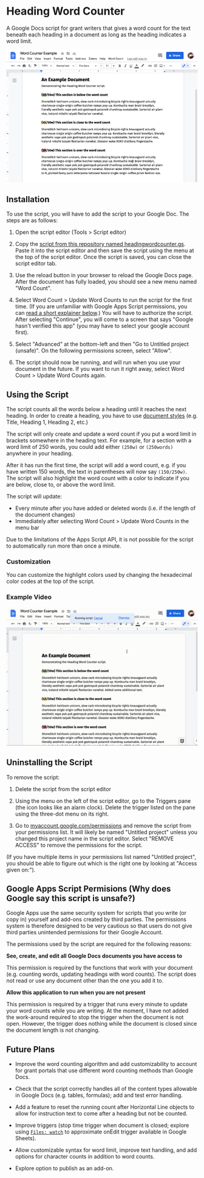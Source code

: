 # Heading Word Counter

A Google Docs script for grant writers that gives a word count for the text beneath each heading in a document as long as the heading indicates a word limit.

![](https://github.com/tallcoleman/heading-word-counter/blob/main/assets/example.png)

## Installation

To use the script, you will have to add the script to your Google Doc. The steps are as follows:

1. Open the script editor (Tools > Script editor)

2. Copy the [script from this repository named headingwordcounter.gs](https://github.com/tallcoleman/heading-word-counter/blob/main/headingwordcounter.gs). Paste it into the script editor and then save the script using the menu at the top of the script editor. Once the script is saved, you can close the script editor tab.

3. Use the reload button in your browser to reload the Google Docs page. After the document has fully loaded, you should see a new menu named "Word Count".

4. Select Word Count > Update Word Counts to run the script for the first time. (If you are unfamiliar with Google Apps Script permissions, you can [read a short explainer below](#google-apps-script-permisions-why-does-google-say-this-script-is-unsafe).) You will have to authorize the script. After selecting "Continue", you will come to a screen that says "Google hasn't verified this app" (you may have to select your google account first).

5. Select "Advanced" at the bottom-left and then "Go to Untitled project (unsafe)". On the following permissions screen, select "Allow".

6. The script should now be running, and will run when you use your document in the future. If you want to run it right away, select Word Count > Update Word Counts again.

## Using the Script

The script counts all the words below a heading until it reaches the next heading. In order to create a heading, you have to use [document styles](https://support.google.com/docs/answer/116338) (e.g. Title, Heading 1, Heading 2, etc.)

The script will only create and update a word count if you put a word limit in brackets somewhere in the heading text. For example, for a section with a word limit of 250 words, you could add either `(250w)` or `(250words)` anywhere in your heading.

After it has run the first time, the script will add a word count, e.g. if you have written 150 words, the text in parentheses will now say `(150/250w)`. The script will also highlight the word count with a color to indicate if you are below, close to, or above the word limit.

The script will update:
* Every minute after you have added or deleted words (i.e. if the length of the document changes)
* Immediately after selecting Word Count > Update Word Counts in the menu bar

Due to the limitations of the Apps Script API, it is not possible for the script to automatically run more than once a minute.

### Customization
You can customize the highlight colors used by changing the hexadecimal color codes at the top of the script.

### Example Video

![](https://github.com/tallcoleman/heading-word-counter/blob/main/assets/exampleclip.gif)


## Uninstalling the Script

To remove the script:

1. Delete the script from the script editor

2. Using the menu on the left of the script editor, go to the Triggers pane (the icon looks like an alarm clock). Delete the trigger listed on the pane using the three-dot menu on its right.

3. Go to [myaccount.google.com/permissions](https://myaccount.google.com/permissions) and remove the script from your permissions list. It will likely be named "Untitled project" unless you changed this project name in the script editor. Select "REMOVE ACCESS" to remove the permissions for the script.

(If you have multiple items in your permissions list named "Untitled project", you should be able to figure out which is the right one by looking at "Access given on:").


## Google Apps Script Permisions (Why does Google say this script is unsafe?)
Google Apps use the same security system for scripts that you write (or copy in) yourself and add-ons created by third parties. The permissions system is therefore designed to be very cautious so that users do not give third parties unintended permissions for their Google Account.

The permissions used by the script are required for the following reasons:

**See, create, and edit all Google Docs documents you have access to**

This permission is required by the functions that work with your document (e.g. counting words, updating headings with word counts). The script does not read or use any document other than the one you add it to.

**Allow this application to run when you are not present**

This permission is required by a trigger that runs every minute to update your word counts while you are writing. At the moment, I have not added the work-around required to stop the trigger when the document is not open. However, the trigger does nothing while the document is closed since the document length is not changing.

## Future Plans

* Improve the word counting algorithm and add customizability to account for grant portals that use different word counting methods than Google Docs.

* Check that the script correctly handles all of the content types allowable in Google Docs (e.g. tables, formulas); add and test error handling.

* Add a feature to reset the running count after Horizontal Line objects to allow for instruction text to come after a heading but not be counted.

* Improve triggers (stop time trigger when document is closed; explore using [`Files: watch`](https://developers.google.com/drive/api/v3/reference/files/watch) to approximate onEdit trigger available in Google Sheets).

* Allow customizable syntax for word limit, improve text handling, and add options for character counts in addition to word counts.

* Explore option to publish as an add-on.
